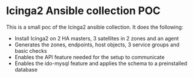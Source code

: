 # Icinga2 Ansible collection POC

This is a small poc of the Icinga2 ansible collection. It does the following:

- Install Icinga2 on 2 HA masters, 3 satellites in 2 zones and an agent
- Generates the zones, endpoints, host objects, 3 service groups and basic checks
- Enables the API feature needed for the setup to communicate
- Enables the ido-mysql feature and applies the schema to a preinstalled database

